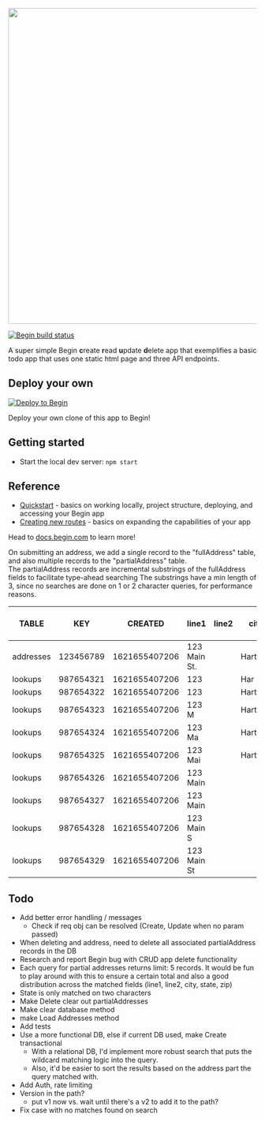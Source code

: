 <img src="https://static.begin.app/node-crud/readme-banner.png" width="641">

[![Begin build status](https://buildstatus.begin.app/goat-xf2/status.svg)](https://begin.com)

A super simple Begin **c**reate **r**ead **u**pdate **d**elete app that exemplifies a basic todo app that uses one static html page and three API endpoints.

## Deploy your own

[![Deploy to Begin](https://static.begin.com/deploy-to-begin.svg)](https://begin.com/apps/create?template=https://github.com/begin-examples/node-crud)

Deploy your own clone of this app to Begin!

## Getting started

- Start the local dev server: `npm start`

## Reference

- [Quickstart](https://docs.begin.com/en/guides/quickstart/) - basics on working locally, project structure, deploying, and accessing your Begin app
- [Creating new routes](https://docs.begin.com/en/functions/creating-new-functions) - basics on expanding the capabilities of your app

Head to [docs.begin.com](https://docs.begin.com/) to learn more!


On submitting an address, we add a single record to the "fullAddress" table, and also multiple records to the "partialAddress" table.  
The partialAddress records are incremental substrings of the fullAddress fields to facilitate type-ahead searching 
The substrings have a min length of 3, since no searches are done on 1 or 2 character queries, for performance reasons.  

| TABLE          | KEY       | CREATED       | line1        | line2 | city     | state | zip   | FULL ADDRESS (FK) |
|----------------|-----------|---------------|--------------|-------|----------|-------|-------|-------------------|
| addresses      | 123456789 | 1621655407206 | 123 Main St. |       | Hartford | CT    | 06103 |                   |
| lookups        | 987654321 | 1621655407206 | 123          |       | Har      |       | 061   | 123456789         |
| lookups        | 987654322 | 1621655407206 | 123          |       | Hart     |       | 0610  | 123456789         |
| lookups        | 987654323 | 1621655407206 | 123 M        |       | Hartf    |       |       | 123456789         |
| lookups        | 987654324 | 1621655407206 | 123 Ma       |       | Hartfo   |       |       | 123456789         |
| lookups        | 987654325 | 1621655407206 | 123 Mai      |       | Hartfor  |       |       | 123456789         |
| lookups        | 987654326 | 1621655407206 | 123 Main     |       |          |       |       | 123456789         |
| lookups        | 987654327 | 1621655407206 | 123 Main     |       |          |       |       | 123456789         |
| lookups        | 987654328 | 1621655407206 | 123 Main S   |       |          |       |       | 123456789         |
| lookups        | 987654329 | 1621655407206 | 123 Main St  |       |          |       |       | 123456789         |



## Todo
- Add better error handling / messages 
  - Check if req obj can be resolved (Create, Update when no param passed)
- When deleting and address, need to delete all associated partialAddress records in the DB
- Research and report Begin bug with CRUD app delete functionality
- Each query for partial addresses returns limit: 5 records.  It would be fun to play around with this to ensure a certain total and also a good distribution across the matched fields (line1, line2, city, state, zip)
- State is only matched on two characters
- Make Delete clear out partialAddresses
- Make clear database method
- make Load Addresses method
- Add tests
- Use a more functional DB, else if current DB used, make Create transactional
  - With a relational DB, I'd implement more robust search that puts the wildcard matching logic into the query.
  - Also, it'd be easier to sort the results based on the address part the query matched with.
- Add Auth, rate limiting
- Version in the path?
  - put v1 now vs. wait until there's a v2 to add it to the path?
- Fix case with no matches found on search
